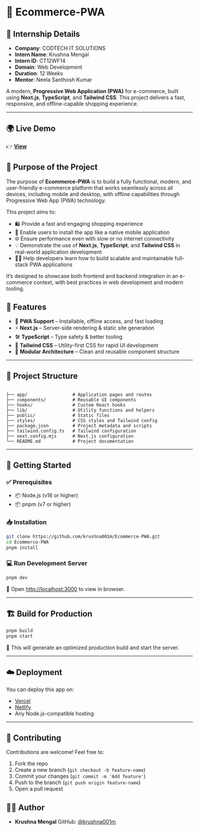 
# 🛒 Ecommerce-PWA

## 🧾 Internship Details

* **Company**: CODTECH IT SOLUTIONS
* **Intern Name**: Krushna Mengal
* **Intern ID**: CT12WF14
* **Domain**: Web Development
* **Duration**: 12 Weeks
* **Mentor**: Neela Santhosh Kumar

A modern, **Progressive Web Application (PWA)** for e-commerce, built using **Next.js**, **TypeScript**, and **Tailwind CSS**. This project delivers a fast, responsive, and offline-capable shopping experience.

---
## 🌍 Live Demo
👉 [**View**](https://v0-create-pwa-app-puce.vercel.app/)  


## 🎯 Purpose of the Project

The purpose of **Ecommerce-PWA** is to build a fully functional, modern, and user-friendly e-commerce platform that works seamlessly across all devices, including mobile and desktop, with offline capabilities through Progressive Web App (PWA) technology.

This project aims to:

* 🛍️ Provide a fast and engaging shopping experience
* 📱 Enable users to install the app like a native mobile application
* 🌐 Ensure performance even with slow or no internet connectivity
* 💡 Demonstrate the use of **Next.js**, **TypeScript**, and **Tailwind CSS** in real-world application development
* 👨‍💻 Help developers learn how to build scalable and maintainable full-stack PWA applications

It’s designed to showcase both frontend and backend integration in an e-commerce context, with best practices in web development and modern tooling.

## 🚀 Features

- 🔌 **PWA Support** – Installable, offline access, and fast loading
- ⚡ **Next.js** – Server-side rendering & static site generation
- 🛠️ **TypeScript** – Type safety & better tooling
- 🎨 **Tailwind CSS** – Utility-first CSS for rapid UI development
- 🧱 **Modular Architecture** – Clean and reusable component structure

---

## 📁 Project Structure

```

├── app/                 # Application pages and routes
├── components/          # Reusable UI components
├── hooks/               # Custom React hooks
├── lib/                 # Utility functions and helpers
├── public/              # Static files
├── styles/              # CSS styles and Tailwind config
├── package.json         # Project metadata and scripts
├── tailwind.config.ts   # Tailwind configuration
├── next.config.mjs      # Next.js configuration
└── README.md            # Project documentation

````

---

## 🧰 Getting Started

### ✅ Prerequisites

- 📦 Node.js (v16 or higher)
- 📦 pnpm (v7 or higher)

### 📥 Installation

```bash
git clone https://github.com/krushna001m/Ecommerce-PWA.git
cd Ecommerce-PWA
pnpm install
````

### 💻 Run Development Server

```bash
pnpm dev
```

🔗 Open [http://localhost:3000](http://localhost:3000) to view in browser.

---

## 🏗️ Build for Production

```bash
pnpm build
pnpm start
```

🚀 This will generate an optimized production build and start the server.

---

## ☁️ Deployment

You can deploy this app on:

* [Vercel](https://vercel.com/)
* [Netlify](https://www.netlify.com/)
* Any Node.js-compatible hosting

---

## 🤝 Contributing

Contributions are welcome! Feel free to:

1. Fork the repo
2. Create a new branch (`git checkout -b feature-name`)
3. Commit your changes (`git commit -m 'Add feature'`)
4. Push to the branch (`git push origin feature-name`)
5. Open a pull request


## 👨‍💻 Author

* **Krushna Mengal**
  GitHub: [@krushna001m](https://github.com/krushna001m)
